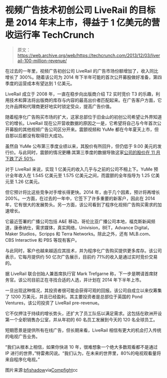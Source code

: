 # 视频广告技术初创公司 LiveRail 的目标是 2014 年末上市，得益于 1 亿美元的营收运行率 TechCrunch

> 原文：<https://web.archive.org/web/https://techcrunch.com/2013/12/03/liverail-100-million-revenue/>

在过去的一年里，视频广告初创公司 LiveRail 的广告市场份额增加了，收入同比增长了 300%。随着该公司为 2014 年下半年可能的首次公开募股做好准备，第四季度的运营成本有望达到 1 亿美元。

LiveRail 成立于 2008 年，一直在稳步向出版商介绍 T2 实时竞价 T3 的乐趣，利用技术和算法将出版商的库存与内容的最高出价者匹配起来。在广告客户方面，它允许品牌和代理商更好地实时锁定受众，提高广告价值。

随着程序化广告购买市场的扩大，这家总部位于旧金山的初创公司希望让外界知道它的增长。LiveRail 现在公开营收数据的原因之一是，它希望将自己与今年首次公开募股的其他视频广告公司区分开来。震颤视频和 YuMe 都在今年夏天上市，但自那以后都没有取得巨大成功。

虽然自 YuMe 公布第三季度业绩以来，其股价有所回升，但仍低于 9.00 美元的发行价。与此同时，震颤的情况更糟:其第三季度的数据导致这家[公司的股价在 11 月下跌了近 50%](https://web.archive.org/web/20221224173208/http://www.fool.com/investing/general/2013/11/08/why-tremor-video-inc-shares-tumbled.aspx)。

对于 LiveRail 来说，实现 1 亿美元的收入几乎与之前的公司不相上下。YuMe 预计全年收入在 1.545 亿美元至 1.575 亿美元之间，而震颤的全年指导为 1.25 亿美元至 1.26 亿美元。

但它预计将比这些竞争对手增长得更快。2014 年，由于几个因素，预计将再增长 200%。一方面，在过去的一年中，它签下了许多重要的新客户，因此在 2014 年，它有很大的发展势头。另一方面，该公司看到了程序化视频广告购买需求的加速增长。

它最近签署的广播公司包括 A&E 移动，哥伦比亚广播公司本地，福克斯新闻频道，康泰纳仕，需求媒体，真实网络，Univision，BET，Advance Digital，Maker Studios，Scripps 和 Terra Networks。除此之外，还有 MLB.com、CBS Interactive 和 PBS 等现有客户。

与此同时，客户也越来越适应其技术，并为程序化广告购买提供更多库存。该公司表示，它每月提供约 50 亿次广告展示，目前约 71%的收入是通过实时竞价交易的。

据 LiveRail 联合创始人兼首席执行官 Mark Trefgarne 称，下一步是聘请首席财务官。该公司目前正在寻找合适的人选，并计划在 2014 年下半年上市。

一旦出现这种情况，其投资者很可能会获得可观的回报。该公司自成立以来仅筹集了 1200 万美元，并且已经盈利。其主要投资者是总部位于英国的 Pond Ventures，该公司投资了 LiveRail pre-revenue。

它不仅押注于持续的增长势头，还扩大了员工队伍以满足需求。这包括在欧洲开设第一个全职销售办公室，并从年初的 60 名员工发展到今天的 120 名全球员工。

短期愿景是提供所有在线广告，但长期来看，LiveRail 相信有更大的机会打入传统的电视广告业务。

“我们从根本上相信，如果你快进 10 年，很难想象一个绝大多数观看都不是通过 IP 进行的世界，”特雷弗冈说。“我们认为，在未来的世界里，80%的电视观看量将来自程序化电视。”

图片来源:[bfishadow](https://web.archive.org/web/20221224173208/http://www.flickr.com/photos/61368956@N00/3100371688/)via[Compfight](https://web.archive.org/web/20221224173208/http://compfight.com/)cc